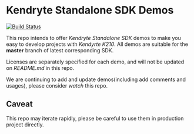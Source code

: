 # Kendryte Standalone SDK Demos

[![Build Status](https://travis-ci.org/kendryte/kendryte-standalone-demo.svg)](https://travis-ci.org/kendryte/kendryte-standalone-demo)

This repo intends to offer *Kendryte Standalone SDK* demos to make you easy to develop projects with *Kendyrte K210*. All demos are suitable for the **master** branch of latest corresponding SDK.

Licenses are separately specified for each demo, and will not be updated on *README.md* in this repo.

We are continuing to add and update demos(including add comments and usages), please consider *watch* this repo.

## Caveat

This repo may iterate rapidly, please be careful to use them in production project directly.
